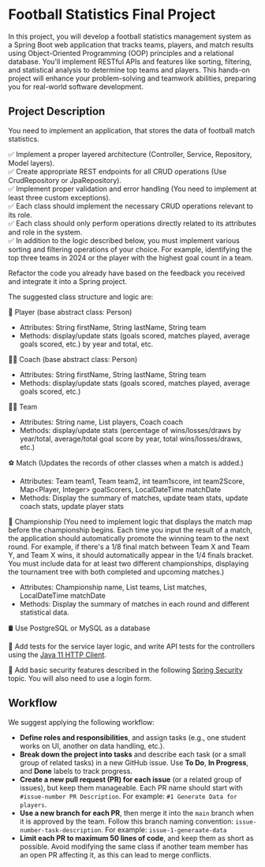 # Football Statistics Final Project

In this project, you will develop a football statistics management system as a Spring Boot web application that
tracks teams, players, and match results using Object-Oriented Programming (OOP) principles and a relational database.
You'll implement RESTful APIs and features like sorting, filtering, and statistical analysis to determine top teams
and players. This hands-on project will enhance your problem-solving and teamwork abilities, preparing you for
real-world software development.

## Project Description

You need to implement an application, that stores the data of football match statistics.

✅ Implement a proper layered architecture (Controller, Service, Repository, Model layers).<br>
✅ Create appropriate REST endpoints for all CRUD operations (Use CrudRepository or JpaRepository).<br>
✅ Implement proper validation and error handling (You need to implement at least three custom exceptions).<br>
✅ Each class should implement the necessary CRUD operations relevant to its role.<br>
✅ Each class should only perform operations directly related to its attributes and role in the system.<br>
✅ In addition to the logic described below, you must implement various sorting and filtering operations of your
choice. For example, identifying the top three teams in 2024 or the player with the highest goal count in a team.

Refactor the code you already have based on the feedback you received and integrate it into a Spring project.

The suggested class structure and logic are:

🏃 Player (base abstract class: Person)

- Attributes: String firstName, String lastName, String team
- Methods: display/update stats (goals scored, matches played, average goals scored, etc.) by year and total, etc.

🧑‍🏫 Coach (base abstract class: Person)

- Attributes: String firstName, String lastName, String team
- Methods: display/update stats (goals scored, matches played, average goals scored, etc.)

👨‍👨 Team

- Attributes: String name, List<Player> players, Coach coach
- Methods: display/update stats (percentage of wins/losses/draws by year/total, average/total goal score by year, total wins/losses/draws, etc.)

⚽ Match (Updates the records of other classes when a match is added.)

- Attributes: Team team1, Team team2, int team1score, int team2Score, Map<Player, Integer> goalScorers, LocalDateTime matchDate
- Methods: Display the summary of matches, update team stats, update coach stats, update player stats

🏁  Championship (You need to implement logic that displays the match map before the championship begins. Each time you input the result of a match, the application should automatically promote the winning team to the next round. For example, if there's a 1/8 final match between Team X and Team Y, and Team X wins, it should automatically appear in the 1/4 finals bracket. You must include data for at least two different championships, displaying the tournament tree with both completed and upcoming matches.)

- Attributes: Championship name, List<Team> teams, List<match> matches, LocalDateTime matchDate
- Methods: Display the summary of matches in each round and different statistical data.

🛢️ Use PostgreSQL or MySQL as a database

🔎 Add tests for the service layer logic, and write API tests for the controllers using the [Java 11 HTTP Client](https://hyperskill.org/learn/step/14268).

🔐 Add basic security features described in the following [Spring Security](https://hyperskill.org/learn/step/31611) topic. You will also need to use a login form.

## Workflow

We suggest applying the following workflow:

- **Define roles and responsibilities**, and assign tasks (e.g., one student works on UI, another on data handling, etc.).
- **Break down the project into tasks** and describe each task (or a small group of related tasks) in a new GitHub issue. Use **To Do**, **In Progress**, and **Done** labels to track progress.
- **Create a new pull request (PR) for each issue** (or a related group of issues), but keep them manageable. Each PR name should start with `#issue-number PR Description`. For example: `#1 Generate Data for players`.
- **Use a new branch for each PR**, then merge it into the `main` branch when it is approved by the team. Follow this branch naming convention: `issue-number-task-description`. For example: `issue-1-generaate-data`
- **Limit each PR to maximum 50 lines of code**, and keep them as short as possible. Avoid modifying the same class if another team member has an open PR affecting it, as this can lead to merge conflicts. 
